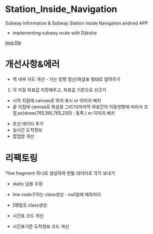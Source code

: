 # Station_Inside_Navigation
Subway Information & Subway Station inside Navigation android APP

* implementing subway route with Dijkstra

[java file](https://github.com/KangHongJun/Station_Inside_Navigation/tree/main/app/src/main/java/org/starmine/station_inside_navigation)

# 개선사항&에러
* 역 내부 지도 개선 - 가는 방향 점선/화살표 형태로 알려주기 
 1. 각 지점 좌표값 지정해주고, 좌표값 기준으로 선긋기
  - 시작 지점에 canvas로 위치 표시 or 이미지 배치
  - 끝 지점에 canvas로 화살표 그리기(마지막 좌표간의 이동방향에 따라서 조절,ex)draw(765,190,765,230) : 동쪽 ) or 이미지 배치

* 호선 데이터 추가
* 실시간 도착정보
* 팝업창 개선


# 리팩토링
*line fragment 하나로 생성하여 번들 데이터로 각각 보내기
* static 남용 수정
* line code구하는 class생성 - null일때 예외처리
* DB참조 class생성

* 시간표 코드 개선
* 시간표기준 도착정보 코드 개선
